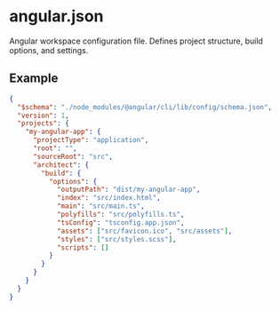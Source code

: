 # angular.json

Angular workspace configuration file. Defines project structure, build options, and settings.

## Example

```json
{
  "$schema": "./node_modules/@angular/cli/lib/config/schema.json",
  "version": 1,
  "projects": {
    "my-angular-app": {
      "projectType": "application",
      "root": "",
      "sourceRoot": "src",
      "architect": {
        "build": {
          "options": {
            "outputPath": "dist/my-angular-app",
            "index": "src/index.html",
            "main": "src/main.ts",
            "polyfills": "src/polyfills.ts",
            "tsConfig": "tsconfig.app.json",
            "assets": ["src/favicon.ico", "src/assets"],
            "styles": ["src/styles.scss"],
            "scripts": []
          }
        }
      }
    }
  }
}
```
